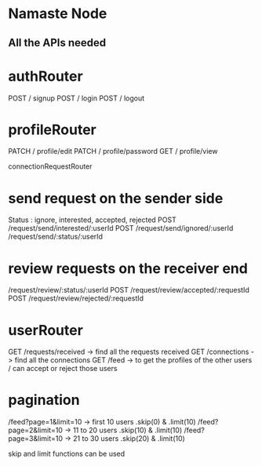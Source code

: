 # Namaste Node 

## All the APIs needed 

# authRouter 

POST / signup 
POST / login
POST / logout 

# profileRouter 

PATCH / profile/edit 
PATCH / profile/password
GET / profile/view

connectionRequestRouter 

# send request on the sender side 

Status : ignore, interested, accepted, rejected 
POST /request/send/interested/:userId
POST /request/send/ignored/:userId
/request/send/:status/:userId

# review requests on the receiver end 

/request/review/:status/:userId
POST /request/review/accepted/:requestId
POST /request/review/rejected/:requestId

# userRouter

GET /requests/received -> find all the requests received 
GET /connections -> find all the connections 
GET /feed -> to get the profiles of the other users / can accept or reject those users 

# pagination 

/feed?page=1&limit=10 -> first 10 users .skip(0) & .limit(10)
/feed?page=2&limit=10 -> 11 to 20 users .skip(10) & .limit(10)
/feed?page=3&limit=10 -> 21 to 30 users .skip(20) & .limit(10)

skip and limit functions can be used 

